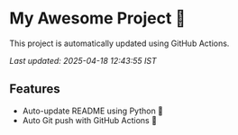 # My Awesome Project 🚀

This project is automatically updated using GitHub Actions.

_Last updated: 2025-04-18 12:43:55 IST_

## Features
- Auto-update README using Python 🐍
- Auto Git push with GitHub Actions 🤖
